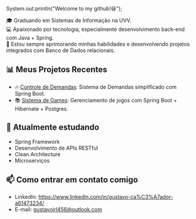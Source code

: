 
System.out.println("Welcome to my github!😆");

🎓 Graduando em Sistemas de Informação na UVV.  
💻 Apaixonado por tecnologia, especialmente desenvolvimento back-end com Java + Spring.  
🚀 Estou sempre aprimorando minhas habilidades e desenvolvendo projetos integrados com Banco de Dados relacionais.

## 📊 Meus Projetos Recentes
- 🔥 [Controle de Demandas](https://github.com/gustavo-cacador/controle-demandas): Sistema de Demandas simplificado com Spring Boot.  
- 📚 [Sistema de Games](https://github.com/gustavo-cacador/gamelist): Gerenciamento de jogos com Spring Boot + Hibernate + Postgres.

## 🌱 Atualmente estudando
- Spring Framework
- Desenvolvimento de APIs RESTful  
- Clean Architecture  
- Microserviços  

## 📫 Como entrar em contato comigo
- LinkedIn: https://www.linkedin.com/in/gustavo-ca%C3%A7ador-a61473234/  
- E-mail: gustavoirl456@outlook.com  

